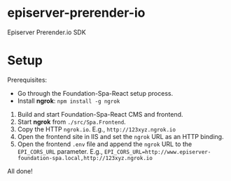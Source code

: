 # episerver-prerender-io
Episerver Prerender.io SDK

# Setup

Prerequisites: 
- Go through the Foundation-Spa-React setup process.
- Install **ngrok**: `npm install -g ngrok`

1. Build and start Foundation-Spa-React CMS and frontend.
2. Start **ngrok** from `./src/Spa.Frontend`.
3. Copy the HTTP `ngrok.io`. E.g., `http://123xyz.ngrok.io`
4. Open the frontend site in IIS and set the `ngrok` URL as an HTTP binding.
5. Open the frontend `.env` file and append the `ngrok` URL to the `EPI_CORS_URL` parameter. E.g., `EPI_CORS_URL=http://www.episerver-foundation-spa.local,http://123xyz.ngrok.io`

All done!
